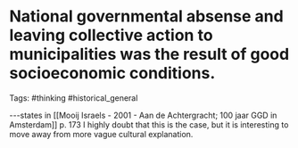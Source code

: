 # National governmental absense and leaving collective action to municipalities was the result of good socioeconomic conditions.
Tags: #thinking #historical_general 

---states in [[Mooij Israels - 2001 - Aan de Achtergracht; 100 jaar GGD in Amsterdam]]  p. 173
I highly doubt that this is the case, but it is interesting to move away from more vague cultural explanation.